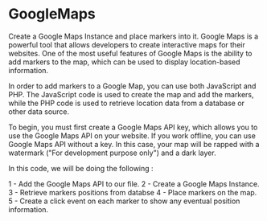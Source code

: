 # GoogleMaps
Create a Google Maps Instance and place markers into it.
Google Maps is a powerful tool that allows developers to create interactive maps for their websites. One of the most useful features of Google Maps is the ability to add markers to the map, which can be used to display location-based information.

In order to add markers to a Google Map, you can use both JavaScript and PHP. The JavaScript code is used to create the map and add the markers, while the PHP code is used to retrieve location data from a database or other data source.

To begin, you must first create a Google Maps API key, which allows you to use the Google Maps API on your website. If you work offline, you can use Google Maps API without a key. In this case, your map will be rapped with a watermark ("For development purpose only") and a dark layer.

In this code, we will be doing the following :

1 - Add the Google Maps API to our file.
2 - Create a Google Maps Instance.
3 - Retrieve markers positions from databse
4 - Place markers on the map.
5 - Create a click event on each marker to show any eventual position information.
